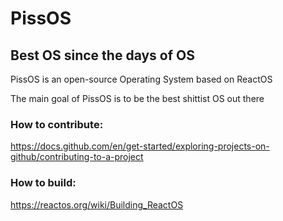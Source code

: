 # PissOS

## Best OS since the days of OS

PissOS is an open-source Operating System based on ReactOS

The main goal of PissOS is to be the best shittist OS out there



### How to contribute:
https://docs.github.com/en/get-started/exploring-projects-on-github/contributing-to-a-project

### How to build:
https://reactos.org/wiki/Building_ReactOS
